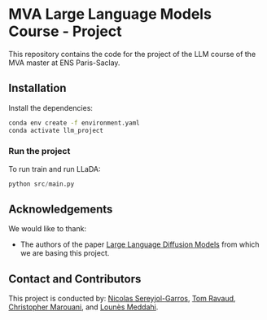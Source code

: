 # MVA Large Language Models Course - Project

This repository contains the code for the project of the LLM course of the MVA master at ENS Paris-Saclay.

## Installation

Install the dependencies:

```bash
conda env create -f environment.yaml
conda activate llm_project
```

### Run the project
To run train and run LLaDA:
```python
python src/main.py
```

## Acknowledgements

We would like to thank:
* The authors of the paper [Large Language Diffusion Models](https://ml-gsai.github.io/LLaDA-demo/) from which we are basing this project.

## Contact and Contributors

This project is conducted by: [Nicolas Sereyjol-Garros](), [Tom Ravaud](), [Christopher Marouani](), and [Lounès Meddahi]().